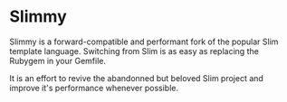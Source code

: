 # Slimmy

Slimmy is a forward-compatible and performant fork of the popular Slim template language. Switching from Slim is as easy as replacing the Rubygem in your Gemfile.

It is an effort to revive the abandonned but beloved Slim project and improve it's performance whenever possible.

